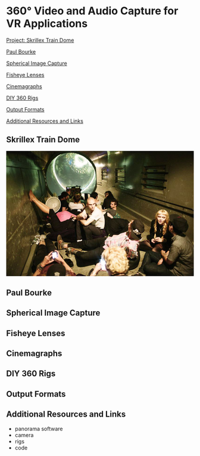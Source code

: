 # 360° Video and Audio Capture for VR Applications
[Project: Skrillex Train Dome](#skrillex-train-dome)

[Paul Bourke](#paul-bourke)

[Spherical Image Capture](#spherical-image-capture)

[Fisheye Lenses](#fisheye-lenses)

[Cinemagraphs](#cinemagraphs)

[DIY 360 Rigs](#diy-360-rigs)

[Output Formats](#output-formats)

[Additional Resources and Links](#additional-resources-and-links)



## Skrillex Train Dome
![Skrillex on a Train with Dome](images/skrillex.jpg "Skrillex on a Train")

## Paul Bourke

## Spherical Image Capture

## Fisheye Lenses

## Cinemagraphs

## DIY 360 Rigs

## Output Formats

## Additional Resources and Links
- panorama software
- camera
- rigs
- code




